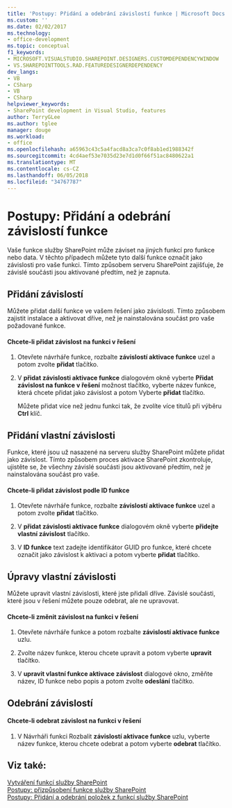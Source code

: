 ```yaml
---
title: 'Postupy: Přidání a odebrání závislostí funkce | Microsoft Docs'
ms.custom: ''
ms.date: 02/02/2017
ms.technology:
- office-development
ms.topic: conceptual
f1_keywords:
- MICROSOFT.VISUALSTUDIO.SHAREPOINT.DESIGNERS.CUSTOMDEPENDENCYWINDOW
- VS.SHAREPOINTTOOLS.RAD.FEATUREDESIGNERDEPENDENCY
dev_langs:
- VB
- CSharp
- VB
- CSharp
helpviewer_keywords:
- SharePoint development in Visual Studio, features
author: TerryGLee
ms.author: tglee
manager: douge
ms.workload:
- office
ms.openlocfilehash: a65963c43c5a4facd8a3ca7c0f8ab1ed1988342f
ms.sourcegitcommit: 4cd4aef53e7035d23e7d1d0f66f51ac8480622a1
ms.translationtype: MT
ms.contentlocale: cs-CZ
ms.lasthandoff: 06/05/2018
ms.locfileid: "34767787"
---
```

# <a name="how-to-add-and-remove-feature-dependencies"></a>Postupy: Přidání a odebrání závislostí funkce
  Vaše funkce služby SharePoint může záviset na jiných funkcí pro funkce nebo data. V těchto případech můžete tyto další funkce označit jako závislosti pro vaše funkci. Tímto způsobem serveru SharePoint zajišťuje, že závislé součásti jsou aktivované předtím, než je zapnuta.  
  
## <a name="adding-dependencies"></a>Přidání závislostí  
 Můžete přidat další funkce ve vašem řešení jako závislosti. Tímto způsobem zajistit instalace a aktivovat dříve, než je nainstalována součást pro vaše požadované funkce.  
  
#### <a name="to-add-a-dependency-on-a-feature-in-the-solution"></a>Chcete-li přidat závislost na funkci v řešení
  
1.  Otevřete návrháře funkce, rozbalte **závislostí aktivace funkce** uzel a potom zvolte **přidat** tlačítko.  
  
2.  V **přidat závislosti aktivace funkce** dialogovém okně vyberte **Přidat závislost na funkce v řešení** možnost tlačítko, vyberte název funkce, která chcete přidat jako závislost a potom Vyberte **přidat** tlačítko.  
  
     Můžete přidat více než jednu funkci tak, že zvolíte více titulů při výběru **Ctrl** klíč.  
  
## <a name="adding-custom-dependencies"></a>Přidání vlastní závislosti  
 Funkce, které jsou už nasazené na serveru služby SharePoint můžete přidat jako závislost. Tímto způsobem proces aktivace SharePoint zkontroluje, ujistěte se, že všechny závislé součásti jsou aktivované předtím, než je nainstalována součást pro vaše.  
  
#### <a name="to-add-a-dependency-by-the-feature-id"></a>Chcete-li přidat závislost podle ID funkce
  
1.  Otevřete návrháře funkce, rozbalte **závislostí aktivace funkce** uzel a potom zvolte **přidat** tlačítko.  
  
2.  V **přidat závislosti aktivace funkce** dialogovém okně vyberte **přidejte vlastní závislost** tlačítko.  
  
3.  V **ID funkce** text zadejte identifikátor GUID pro funkce, které chcete označit jako závislost k aktivaci a potom vyberte **přidat** tlačítko.  
  
## <a name="editing-custom-dependencies"></a>Úpravy vlastní závislosti  
 Můžete upravit vlastní závislosti, které jste přidali dříve. Závislé součásti, které jsou v řešení můžete pouze odebrat, ale ne upravovat.  
  
#### <a name="to-change-a-dependency-on-a-feature-in-the-solution"></a>Chcete-li změnit závislost na funkci v řešení
  
1.  Otevřete návrháře funkce a potom rozbalte **závislostí aktivace funkce** uzlu.  
  
2.  Zvolte název funkce, kterou chcete upravit a potom vyberte **upravit** tlačítko.  
  
3.  V **upravit vlastní funkce aktivace závislost** dialogové okno, změňte název, ID funkce nebo popis a potom zvolte **odeslání** tlačítko.  
  
## <a name="removing-dependencies"></a>Odebrání závislostí  
  
#### <a name="to-remove-a-dependency-on-a-feature-in-the-solution"></a>Chcete-li odebrat závislost na funkci v řešení
  
1.  V Návrháři funkci Rozbalit **závislostí aktivace funkce** uzlu, vyberte název funkce, kterou chcete odebrat a potom vyberte **odebrat** tlačítko.  
  
## <a name="see-also"></a>Viz také:
 [Vytváření funkcí služby SharePoint](../sharepoint/creating-sharepoint-features.md)   
 [Postupy: přizpůsobení funkce služby SharePoint](../sharepoint/how-to-customize-a-sharepoint-feature.md)   
 [Postupy: Přidání a odebrání položek z funkcí služby SharePoint](../sharepoint/how-to-add-and-remove-items-to-sharepoint-features.md)  
  
